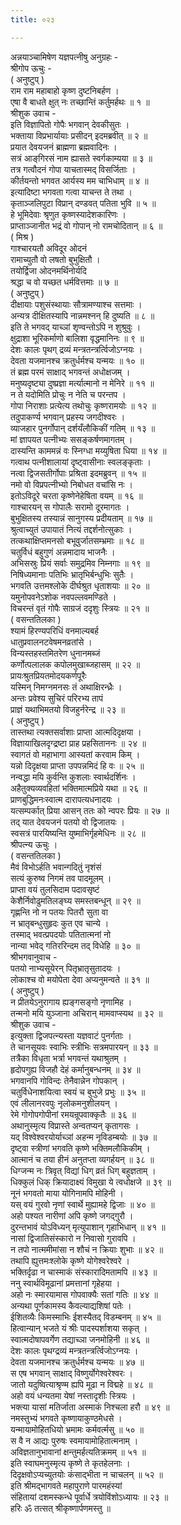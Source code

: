 ```yaml
---
title: ०२३

---
```

अन्नयाञ्चामिषेण यज्ञपत्नीषु अनुग्रहः -  
श्रीगोप ऊचुः -  
( अनुष्टुप् )  
राम राम महाबाहो कृष्ण दुष्टनिबर्हण ।  
एषा वै बाधते क्षुत् नः तच्छान्तिं कर्तुमर्हथः ॥ १ ॥  
श्रीशुक उवाच -  
इति विज्ञापितो गोपैः भगवान् देवकीसुतः ।  
भक्ताया विप्रभार्यायाः प्रसीदन् इदमब्रवीत् ॥ २ ॥  
प्रयात देवयजनं ब्राह्मणा ब्रह्मवादिनः ।  
सत्रं आङ्‌गिरसं नाम ह्यासते स्वर्गकाम्यया ॥ ३ ॥  
तत्र गत्वौदनं गोपा याचतास्मद् विसर्जिताः ।  
कीर्तयन्तो भगवत आर्यस्य मम चाभिधाम् ॥ ४ ॥  
इत्यादिष्टा भगवता गत्वा याचन्त ते तथा ।  
कृताञ्जलिपुटा विप्रान् दण्डवत् पतिता भुवि ॥ ५ ॥  
हे भूमिदेवाः श्रृणुत कृष्णस्यादेशकारिणः ।  
प्राप्ताञ्जानीत भद्रं वो गोपान् नो रामचोदितान् ॥ ६ ॥  
( मिश्र )  
गाश्चारयतौ अविदूर ओदनं  
रामाच्युतौ वो लषतो बुभुक्षितौ ।  
तयोर्द्विजा ओदनमर्थिनोर्यदि  
श्रद्धा च वो यच्छत धर्मवित्तमाः ॥ ७ ॥  
( अनुष्टुप् )  
दीक्षायाः पशुसंस्थायाः सौत्रामण्याश्च सत्तमाः ।  
अन्यत्र दीक्षितस्यापि नान्नमश्नन् हि दुष्यति ॥ ८ ॥  
इति ते भगवद् याच्ञां शृण्वन्तोऽपि न शुश्रुवुः ।  
क्षुद्राशा भूरिकर्माणो बालिशा वृद्धमानिनः ॥ ९ ॥  
देशः कालः पृथग् द्रव्यं मन्त्रतन्त्रर्त्विजोऽग्नयः ।  
देवता यजमानश्च क्रतुर्धर्मश्च यन्मयः ॥ १० ॥  
तं ब्रह्म परमं साक्षाद् भगवन्तं अधोक्षजम् ।  
मनुष्यदृष्ट्या दुष्प्रज्ञा मर्त्यात्मानो न मेनिरे ॥ ११ ॥  
न ते यदोमिति प्रोचुः न नेति च परन्तप ।  
गोपा निराशाः प्रत्येत्य तथोचुः कृष्णरामयोः ॥ १२ ॥  
तदुपाकर्ण्य भगवान् प्रहस्य जगदीश्वरः ।  
व्याजहार पुनर्गोपान् दर्शयँलौकिकीं गतिम् ॥ १३ ॥  
मां ज्ञापयत पत्नीभ्यः ससङ्‌कर्षणमागतम् ।  
दास्यन्ति काममन्नं वः स्निग्धा मय्युषिता धिया ॥ १४ ॥  
गत्वाथ पत्नीशालायां दृष्ट्वासीनाः स्वलङ्‌कृताः ।  
नत्वा द्विजसतीर्गोपाः प्रश्रिता इदमब्रुवन् ॥ १५ ॥  
नमो वो विप्रपत्नीभ्यो निबोधत वचांसि नः ।  
इतोऽविदूरे चरता कृष्णेनेहेषिता वयम् ॥ १६ ॥  
गाश्चारयन् स गोपालैः सरामो दूरमागतः ।  
बुभुक्षितस्य तस्यान्नं सानुगस्य प्रदीयताम् ॥ १७ ॥  
श्रुत्वाच्युतं उपायातं नित्यं तद्दर्शनोत्सुकाः ।  
तत्कथाक्षिप्तमनसो बभूवुर्जातसम्भ्रमाः ॥ १८ ॥  
चतुर्विधं बहुगुणं अन्नमादाय भाजनैः ।  
अभिसस्रुः प्रियं सर्वाः समुद्रमिव निम्नगाः ॥ १९ ॥  
निषिध्यमानाः पतिभिः भ्रातृभिर्बन्धुभिः सुतैः ।  
भगवति उत्तमश्लोके दीर्घश्रुत धृताशयाः ॥ २० ॥  
यमुनोपवनेऽशोक नवपल्लवमण्डिते ।  
विचरन्तं वृतं गोपैः साग्रजं ददृशुः स्त्रियः ॥ २१ ॥  
( वसन्ततिलका )  
श्यामं हिरण्यपरिधिं वनमाल्यबर्ह  
धातुप्रवालनटवेषमनव्रतांसे ।  
विन्यस्तहस्तमितरेण धुनानमब्जं  
कर्णोत्पलालक कपोलमुखाब्जहासम् ॥ २२ ॥  
प्रायःश्रुतप्रियतमोदयकर्णपूरैः  
यस्मिन् निमग्नमनसः तं अथाक्षिरन्ध्रैः ।  
अन्तः प्रवेश्य सुचिरं परिरभ्य तापं  
प्राज्ञं यथाभिमतयो विजहुर्नरेन्द्र ॥ २३ ॥  
( अनुष्टुप् )  
तास्तथा त्यक्तसर्वाशाः प्राप्ता आत्मदिदृक्षया ।  
विज्ञायाखिलदृग्द्रष्टा प्राह प्रहसिताननः ॥ २४ ॥  
स्वागतं वो महाभागा आस्यतां करवाम किम् ।  
यन्नो दिदृक्षया प्राप्ता उपपन्नमिदं हि वः ॥ २५ ॥  
नन्वद्धा मयि कुर्वन्ति कुशलाः स्वार्थदर्शिनः ।  
अहैतुक्यव्यवहितां भक्तिमात्मप्रिये यथा ॥ २६ ॥  
प्राणबुद्धिमनःस्वात्म दारापत्यधनादयः ।  
यत्सम्पर्कात् प्रिया आसन् ततः को न्वपरः प्रियः ॥ २७ ॥  
तद् यात देवयजनं पतयो वो द्विजातयः ।  
स्वसत्रं पारयिष्यन्ति युष्माभिर्गृहमेधिनः ॥ २८ ॥  
श्रीपत्न्य ऊचुः ।  
( वसन्ततिलका )  
मैवं विभोऽर्हति भवान्गदितुं नृशंसं  
सत्यं कुरुष्व निगमं तव पादमूलम् ।  
प्राप्ता वयं तुलसिदाम पदावसृष्टं  
केशैर्निवोढुमतिलङ्‌घ्य समस्तबन्धून् ॥ २९ ॥  
गृह्णन्ति नो न पतयः पितरौ सुता वा  
न भ्रातृबन्धुसुहृदः कुत एव चान्ये ।  
तस्माद् भवत्प्रपदयोः पतितात्मनां नो  
नान्या भवेद् गतिररिन्दम तद् विधेहि ॥ ३० ॥  
श्रीभगवानुवाच -  
पतयो नाभ्यसूयेरन् पितृभ्रातृसुतादयः ।  
लोकाश्च वो मयोपेता देवा अप्यनुमन्वते ॥ ३१ ॥  
( अनुष्टुप् )  
न प्रीतयेऽनुरागाय ह्यङ्‌गसङ्‌गो नृणामिह ।  
तन्मनो मयि युञ्जाना अचिरान् मामवाप्स्यथ ॥ ३२ ॥  
श्रीशुक उवाच -  
इत्युक्ता द्विजपत्न्यस्ता यज्ञवाटं पुनर्गताः ।  
ते चानसूयवः स्वाभिः स्त्रीभिः सत्रमपारयन् ॥ ३३ ॥  
तत्रैका विधृता भर्त्रा भगवन्तं यथाश्रुतम् ।  
हृदोपगुह्य विजहौ देहं कर्मानुबन्धनम् ॥ ३४ ॥  
भगवानपि गोविन्दः तेनैवान्नेन गोपकान् ।  
चतुर्विधेनाशयित्वा स्वयं च बुभुजे प्रभुः ॥ ३५ ॥  
एवं लीलानरवपुः नृलोकमनुशीलयन् ।  
रेमे गोगोपगोपीनां रमयन्रूपवाक्कृतैः ॥ ३६ ॥  
अथानुस्मृत्य विप्रास्ते अन्वतप्यन् कृतागसः ।  
यद् विश्वेश्वरयोर्याच्ञां अहन्म नृविडम्बयोः ॥ ३७ ॥  
दृष्ट्वा स्त्रीणां भगवति कृष्णे भक्तिमलौकिकीम् ।  
आत्मानं च तया हीनं अनुतप्ता व्यगर्हयन् ॥ ३८ ॥  
धिग्जन्म नः त्रिवृत् विद्यां धिग् व्रतं धिग् बहुज्ञताम् ।  
धिक्कुलं धिक् क्रियादाक्ष्यं विमुखा ये त्वधोक्षजे ॥ ३९ ॥  
नूनं भगवतो माया योगिनामपि मोहिनी ।  
यस् वयं गुरवो नृणां स्वार्थे मुह्यामहे द्विजाः ॥ ४० ॥  
अहो पश्यत नारीणां अपि कृष्णे जगद्गुरौ ।  
दुरन्तभावं योऽविध्यन् मृत्युपाशान् गृहाभिधान् ॥ ४१ ॥  
नासां द्विजातिसंस्कारो न निवासो गुरावपि ।  
न तपो नात्ममीमांसा न शौचं न क्रियाः शुभाः ॥ ४२ ॥  
तथापि ह्युत्तमःश्लोके कृष्णे योगेश्वरेश्वरे ।  
भक्तिर्दृढा न चास्माकं संस्कारादिमतामपि ॥ ४३ ॥  
ननु स्वार्थविमूढानां प्रमत्तानां गृहेहया ।  
अहो नः स्मारयामास गोपवाक्यैः सतां गतिः ॥ ४४ ॥  
अन्यथा पूर्णकामस्य कैवल्याद्यशिषां पतेः ।  
ईशितव्यैः किमस्माभिः ईशस्यैतद् विडम्बनम् ॥ ४५ ॥  
हित्वान्यान् भजते यं श्रीः पादस्पर्शाशया सकृत् ।  
स्वात्मदोषापवर्गेण तद्याच्ञा जनमोहिनी ॥ ४६ ॥  
देशः कालः पृथग्द्रव्यं मन्त्रतन्त्रर्त्विजोऽग्नयः ।  
देवता यजमानश्च क्रतुर्धर्मश्च यन्मयः ॥ ४७ ॥  
स एष भगवान् साक्षाद् विष्णुर्योगेश्वरेश्वरः ।  
जातो यदुष्वित्याश्रृण्म ह्यपि मूढा न विद्महे ॥ ४८ ॥  
अहो वयं धन्यतमा येषां नस्तादृशीः स्त्रियः ।  
भक्त्या यासां मतिर्जाता अस्माकं निश्चला हरौ ॥ ४९ ॥  
नमस्तुभ्यं भगवते कृष्णायाकुण्ठमेधसे ।  
यन्मायामोहितधियो भ्रमामः कर्मवर्त्मसु ॥ ५० ॥  
स वै न आद्यः पुरुषः स्वमायामोहितात्मनाम् ।  
अविज्ञतानुभावानां क्षन्तुमर्हत्यतिक्रमम् ॥ ५१ ॥  
इति स्वाघमनुस्मृत्य कृष्णे ते कृतहेलनाः ।  
दिदृक्षवोऽप्यच्युतयोः कंसाद्भीता न चाचलन् ॥ ५२ ॥  
इति श्रीमद्भागवते महापुराणे पारमहंस्यां  
संहितायां दशमस्कन्धे पूर्वार्धे त्रयोविंशोऽध्यायः ॥ २३ ॥  
हरिः ॐ तत्सत् श्रीकृष्णार्पणमस्तु ॥